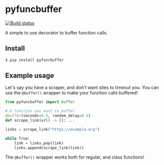 # pyfuncbuffer
[![Build status](https://github.com/Jupsista/pyfuncbuffer/actions/workflows/pytest.yml/badge.svg?branch=master)](https://github.com/Jupsista/pyfuncbuffer/actions/workflows/pytest.yml)

A simple to use decorator to buffer function calls.

## Install

```bash
$ pip install pyfuncbuffer
```

## Example usage

Let's say you have a scraper, and don't want sites to timeout you.
You can use the `@buffer()` wrapper to make your function calls buffered!

```python
from pyfuncbuffer import buffer

# A function you want to buffer
@buffer(seconds=0.5, random_delay=0.5)
def scrape_link(url) -> []: ...

links = scrape_link("https://example.org")

while True:
    link = links.pop(link)
    links.append(scrape_link(link))
```

The `@buffer()` wrapper works both for regular, and class functions!
